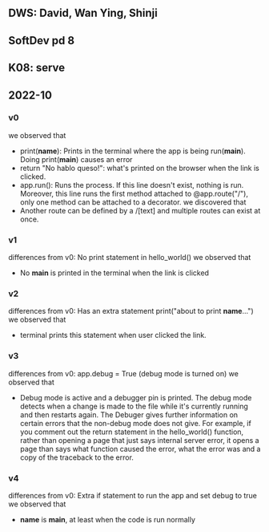 ## DWS: David, Wan Ying, Shinji
## SoftDev pd 8
## K08: serve
## 2022-10

### v0
we observed that 
- print(__name__): Prints in the terminal where the app is being run(__main__). Doing print(__main__) causes an error
- return "No hablo queso!": what's printed on the browser when the link is clicked.
- app.run(): Runs the process. If this line doesn't exist, nothing is run. Moreover, this line runs the first method attached to @app.route("/"), only one method can be attached to a decorator. 
we discovered that
- Another route can be defined by a /[text] and multiple routes can exist at once.

### v1
differences from v0: No print statement in hello_world()
we observed that
- No __main__ is printed in the terminal when the link is clicked

### v2
differences from v0: Has an extra statement print("about to print __name__...")
we observed that
- terminal prints this statement when user clicked the link.

### v3
differences from v0: app.debug = True (debug mode is turned on)
we observed that
- Debug mode is active and a debugger pin is printed. The debug mode detects when a change is made to the file while it's currently running and then restarts again. 
The Debuger gives further information on certain errors that the non-debug mode does not give. For example, if you comment out the return statement in the hello_world() function, rather than opening a page that just says internal server error, it opens a page than says what function caused the error, what the error was and a copy of the traceback to the error. 

### v4
differences from v0: Extra if statement to run the app and set debug to true
we observed that
- __name__ is __main__, at least when the code is run normally
